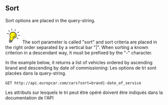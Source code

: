 ## Sort
Sort options are placed in the query-string. 

![Tip](lightbulb1.png) The sort parameter is called "sort" and sort criteria are placed in the right order separated by a vertical bar "|". When sorting a known criterion in a descendant way, it must be prefixed by the "-" character. 

In the example below, it returns a list of vehicles ordered by ascending brand and descending by date of commissioning:
Les options de tri sont placées dans la query-string. 

```
GET http://api.europcar.com/cars?sort=brand|-date_of_service
```
Les attributs sur lesquels le tri peut être opéré doivent être indiqués dans la documentation de l'API
